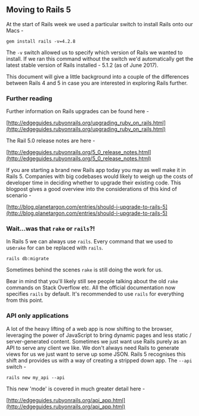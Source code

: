 ## Moving to Rails 5

At the start of Rails week we used a particular switch to install Rails onto our Macs - 

`gem install rails -v=4.2.8`

The `-v` switch allowed us to specify which version of Rails we wanted to install. If we ran this command without the switch we'd automatically get the latest stable version of Rails installed - 5.1.2 (as of June 2017).  

This document will give a little background into a couple of the differences between Rails 4 and 5 in case you are interested in exploring Rails further.

### Further reading

Further information on Rails upgrades can be found here -

[http://edgeguides.rubyonrails.org/upgrading_ruby_on_rails.html](http://edgeguides.rubyonrails.org/upgrading_ruby_on_rails.html)

The Rail 5.0 release notes are here -

[http://edgeguides.rubyonrails.org/5_0_release_notes.html](http://edgeguides.rubyonrails.org/5_0_release_notes.html)

If you are starting a brand new Rails app today you may as well make it in Rails 5. Companies with big codebases would likely to weigh up the costs of developer time in deciding whether to upgrade their existing code. This blogpost gives a good overview into the considerations of this kind of scenario -

[http://blog.planetargon.com/entries/should-i-upgrade-to-rails-5](http://blog.planetargon.com/entries/should-i-upgrade-to-rails-5)


### Wait...was that `rake` or `rails`?!

In Rails 5 we can always use `rails`. Every command that we used to use`rake` for can be replaced with `rails`.

```
rails db:migrate
```

Sometimes behind the scenes `rake` is still doing the work for us.

Bear in mind that you'll likely still see people talking about the old `rake` commands on Stack Overflow etc. All the official documentation now specifies `rails` by default. It's recommended to use `rails` for everything from this point.

### API only applications

A lot of the heavy lifting of a web app is now shifting to the browser, leveraging the power of JavaScript to bring dynamic pages and less static / server-generated content. Sometimes we just want use Rails purely as an API to serve any client we like. We don't always need Rails to generate views for us we just want to serve up some JSON. Rails 5 recognises this shift and provides us with a way of creating a stripped down app. The `--api` switch -

```
rails new my_api --api
```

This new 'mode' is covered in much greater detail here -

[http://edgeguides.rubyonrails.org/api_app.html](http://edgeguides.rubyonrails.org/api_app.html)


